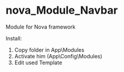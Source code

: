 # nova_Module_Navbar
Module for Nova framework

Install:
1. Copy folder in App\Modules
2. Activate him (App\Config\Modules)
3. Edit used Template
